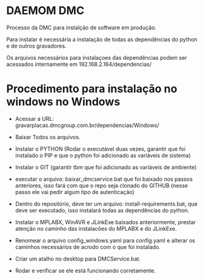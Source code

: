 # DAEMOM DMC

Processo da DMC para instalção de software em produção.

Para instalar é necessária a instalação de todas as dependências do python e de outros gravadores.

Os arquivos necessários para instalaçoes das dependências podem ser acessados internamente em 192.168.2.164/dependencias/

# Procedimento para instalação no windows no Windows

- Acessar a URL: gravarplacas.dmcgroup.com.br/dependencias/Windows/

- Baixar Todos os arquivos.

- Instalar o PYTHON (Rodar o executável duas vezes, garantir que foi instalado o PIP e que o python foi adicionado as variáveis de sistema)

- Instalar o GIT (garantir tbm que foi adicionado as variáveis de ambiente)

- executar o arquivo: baixar_dmcservice.bat que foi baixado nos passos anteriores, isso fará com que o repo seja clonado do GITHUB (nesse passo ele vai pedir algum tipo de autenticação)

- Dentro do repositório, deve ter um arquivo: install-requirements.bat, que deve ser executado, isso instalará todas as dependências do python.

- Instalar o MPLABX, WinAVR e JLinkExe baixados anteriormente, prestar atenção no caminho das instalacões do MPLABX e do JLinkExe.

- Renomear o arquivo config_windows.yaml para config.yaml e alterar os caminhos necessários de acrodo com o que foi instalado.
  
- Criar um atalho no desktop para DMCService.bat.

- Rodar e verificar se ele está funcionando corretamente.